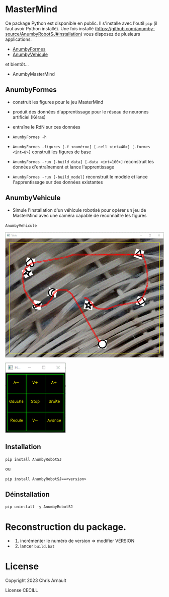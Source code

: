 # MasterMind

Ce package Python est disponible en public. Il s'installe avec l'outil `pip` (il faut avoir Python installé). Une fois installé (https://github.com/anumby-source/AnumbyRobotSJ#installation)
vous disposez de plusieurs applications:

- [AnumbyFormes](#anumbyformes)
- [AnumbyVehicule](#anumbyvehicule)

et bientôt...

- AnumbyMasterMind

## AnumbyFormes

- construit les figures pour le jeu MasterMind
- produit des données d'apprentissage pour le réseau de neurones artificiel (Kéras)
- entraîne le RdN sur ces données


- `AnumbyFormes -h`
- `AnumbyFormes -figures [-f <numéro>] [-cell <int=40>] [-formes <int=8>]` construit les figures de base
- `AnumbyFormes -run [-build_data] [-data <int=100>]` reconstruit les données d'entraînement et lance l'apprentissage
- `AnumbyFormes -run [-build_model]` reconstruit le modèle et lance l'apprentissage sur des données existantes

## AnumbyVehicule

- Simule l'installation d'un véhicule robotisé pour opérer un jeu de MasterMind avec une caméra capable de reconnaître les figures

`AnumbyVehicule`

![Ecran](Ecran.GIF)

![Contrôle](Contrôle.GIF)

## Installation

``pip install AnumbyRobotSJ``

ou

``pip install AnumbyRobotSJ==<version>``

## Déinstallation

``pip uninstall -y AnumbyRobotSJ``

# Reconstruction du package.

- 1) incrémenter le numéro de version => modifier VERSION
- 2) lancer `build.bat`

# License

Copyright 2023 Chris Arnault

License CECILL
